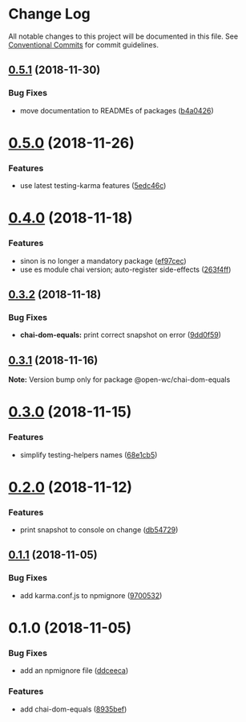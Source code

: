 # Change Log

All notable changes to this project will be documented in this file.
See [Conventional Commits](https://conventionalcommits.org) for commit guidelines.

## [0.5.1](https://github.com/open-wc/open-wc/tree/master/packages/chai-dom-equals/compare/@open-wc/chai-dom-equals@0.5.0...@open-wc/chai-dom-equals@0.5.1) (2018-11-30)


### Bug Fixes

* move documentation to READMEs of packages ([b4a0426](https://github.com/open-wc/open-wc/tree/master/packages/chai-dom-equals/commit/b4a0426))





# [0.5.0](https://github.com/open-wc/open-wc/tree/master/packages/chai-dom-equals/compare/@open-wc/chai-dom-equals@0.4.0...@open-wc/chai-dom-equals@0.5.0) (2018-11-26)


### Features

* use latest testing-karma features ([5edc46c](https://github.com/open-wc/open-wc/tree/master/packages/chai-dom-equals/commit/5edc46c))





# [0.4.0](https://github.com/open-wc/open-wc/tree/master/packages/chai-dom-equals/compare/@open-wc/chai-dom-equals@0.3.2...@open-wc/chai-dom-equals@0.4.0) (2018-11-18)


### Features

* sinon is no longer a mandatory package ([ef97cec](https://github.com/open-wc/open-wc/tree/master/packages/chai-dom-equals/commit/ef97cec))
* use es module chai version; auto-register side-effects ([263f4ff](https://github.com/open-wc/open-wc/tree/master/packages/chai-dom-equals/commit/263f4ff))





## [0.3.2](https://github.com/open-wc/open-wc/tree/master/packages/chai-dom-equals/compare/@open-wc/chai-dom-equals@0.3.1...@open-wc/chai-dom-equals@0.3.2) (2018-11-18)


### Bug Fixes

* **chai-dom-equals:** print correct snapshot on error ([9dd0f59](https://github.com/open-wc/open-wc/tree/master/packages/chai-dom-equals/commit/9dd0f59))





## [0.3.1](https://github.com/open-wc/open-wc/tree/master/packages/chai-dom-equals/compare/@open-wc/chai-dom-equals@0.3.0...@open-wc/chai-dom-equals@0.3.1) (2018-11-16)

**Note:** Version bump only for package @open-wc/chai-dom-equals





# [0.3.0](https://github.com/open-wc/open-wc/tree/master/packages/chai-dom-equals/compare/@open-wc/chai-dom-equals@0.2.0...@open-wc/chai-dom-equals@0.3.0) (2018-11-15)


### Features

* simplify testing-helpers names ([68e1cb5](https://github.com/open-wc/open-wc/tree/master/packages/chai-dom-equals/commit/68e1cb5))





# [0.2.0](https://github.com/open-wc/open-wc/tree/master/packages/chai-dom-equals/compare/@open-wc/chai-dom-equals@0.1.1...@open-wc/chai-dom-equals@0.2.0) (2018-11-12)


### Features

* print snapshot to console on change ([db54729](https://github.com/open-wc/open-wc/tree/master/packages/chai-dom-equals/commit/db54729))





## [0.1.1](https://github.com/open-wc/open-wc/tree/master/packages/chai-dom-equals/compare/@open-wc/chai-dom-equals@0.1.0...@open-wc/chai-dom-equals@0.1.1) (2018-11-05)


### Bug Fixes

* add karma.conf.js to npmignore ([9700532](https://github.com/open-wc/open-wc/tree/master/packages/chai-dom-equals/commit/9700532))





# 0.1.0 (2018-11-05)


### Bug Fixes

* add an npmignore file ([ddceeca](https://github.com/open-wc/open-wc/tree/master/packages/chai-dom-equals/commit/ddceeca))


### Features

* add chai-dom-equals ([8935bef](https://github.com/open-wc/open-wc/tree/master/packages/chai-dom-equals/commit/8935bef))
